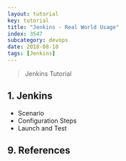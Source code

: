 ```yaml
---
layout: tutorial
key: tutorial
title: "Jenkins - Real World Usage"
index: 3547
subcategory: devops
date: 2018-08-10
tags: [Jenkins]
---
```


> Jenkins Tutorial

## 1. Jenkins
* Scenario
* Configuration Steps
* Launch and Test


## 9. References
